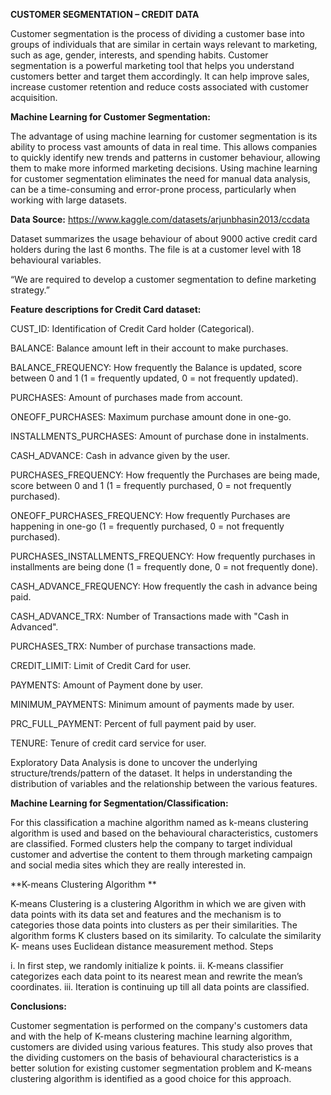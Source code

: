 **CUSTOMER SEGMENTATION – CREDIT DATA**

Customer segmentation is the process of dividing a customer base into groups of individuals that are similar in certain ways relevant to marketing, such as age, gender, interests, and spending habits. Customer segmentation is a powerful marketing tool that helps you understand customers better and target them accordingly. It can help improve sales, increase customer retention and reduce costs associated with customer acquisition.

**Machine Learning for Customer Segmentation:**

The advantage of using machine learning for customer segmentation is its ability to process vast amounts of data in real time. This allows companies to quickly identify new trends and patterns in customer behaviour, allowing them to make more informed marketing decisions. Using machine learning for customer segmentation eliminates the need for manual data analysis, can be a time-consuming and error-prone process, particularly when working with large datasets.

**Data Source:**
https://www.kaggle.com/datasets/arjunbhasin2013/ccdata

Dataset summarizes the usage behaviour of about 9000 active credit card holders during the last 6 months. The file is at a customer level with 18 behavioural variables.

“We are required to develop a customer segmentation to define marketing strategy.”

**Feature descriptions for Credit Card dataset:**

CUST_ID: Identification of Credit Card holder (Categorical).

BALANCE: Balance amount left in their account to make purchases.
 
BALANCE_FREQUENCY: How frequently the Balance is updated, score between 0 and 1 (1 = frequently updated, 0 = not frequently updated).

PURCHASES: Amount of purchases made from account.

ONEOFF_PURCHASES: Maximum purchase amount done in one-go.

INSTALLMENTS_PURCHASES: Amount of purchase done in instalments.

CASH_ADVANCE: Cash in advance given by the user.

PURCHASES_FREQUENCY: How frequently the Purchases are being made, score between 0 and 1 (1 = frequently purchased, 0 = not frequently purchased).

ONEOFF_PURCHASES_FREQUENCY: How frequently Purchases are happening in one-go (1 = frequently purchased, 0 = not frequently purchased).

PURCHASES_INSTALLMENTS_FREQUENCY: How frequently purchases in installments are being done (1 = frequently done, 0 = not frequently done).

CASH_ADVANCE_FREQUENCY: How frequently the cash in advance being paid.

CASH_ADVANCE_TRX: Number of Transactions made with "Cash in Advanced".

PURCHASES_TRX: Number of purchase transactions made.

CREDIT_LIMIT: Limit of Credit Card for user.

PAYMENTS: Amount of Payment done by user.

MINIMUM_PAYMENTS: Minimum amount of payments made by user.

PRC_FULL_PAYMENT: Percent of full payment paid by user.

TENURE: Tenure of credit card service for user.

Exploratory Data Analysis is done to uncover the underlying structure/trends/pattern of the dataset. It helps in understanding the distribution of variables and the relationship between the various features.

**Machine Learning for Segmentation/Classification:**

For this classification a machine algorithm named as k-means clustering algorithm is used and based on the behavioural characteristics, customers are classified. Formed clusters help the company to target individual customer and advertise the content to them through marketing campaign and social media sites which they are really interested in.

**K-means Clustering Algorithm **

 K-means Clustering is a clustering Algorithm in which we are given with data points 
with its data set and features and the mechanism is to categories those data points into 
clusters as per their similarities. 
The algorithm forms K clusters based on its similarity. To calculate the similarity K-
means uses Euclidean distance measurement method. 
Steps 
 
i. In first step, we randomly initialize k points. 
ii. K-means classifier categorizes each data point to its nearest mean and rewrite 
the mean’s coordinates. 
iii. Iteration is continuing up till all data points are classified. 

**Conclusions:**

Customer segmentation is performed on the company's customers data and with the help of K-means clustering machine learning algorithm, customers are divided using various features. This study also proves that the dividing customers on the  basis  of  behavioural  characteristics  is  a  better  solution  for  existing customer  segmentation  problem  and  K-means  clustering algorithm  is  identified  as  a good choice for this approach.
